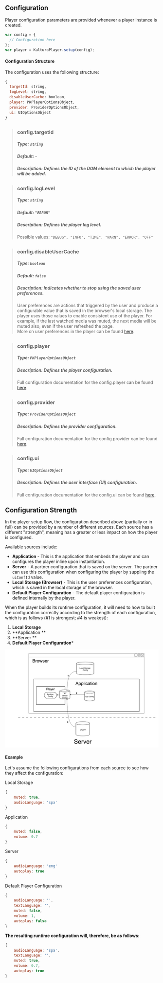 
## Configuration
Player configuration parameters are provided whenever a player instance is created.
```js
var config = {
  // Configuration here
};
var player = KalturaPlayer.setup(config);
```

#### Configuration Structure  

The configuration uses the following structure:

```js
{
  targetId: string,
  logLevel: string,
  disableUserCache: boolean,
  player: PKPlayerOptionsObject,
  provider: ProviderOptionsObject,
  ui: UIOptionsObject
}
```
##
>### config.targetId
>##### Type: `string`
>##### Default: `-`
>##### Description: Defines the ID of the DOM element to which the player will be added.
##
>### config.logLevel
>##### Type: `string`
>##### Default: `"ERROR"`
>##### Description: Defines the player log level.
>Possible values: `"DEBUG", "INFO", "TIME", "WARN", "ERROR", "OFF"`
## 
>### config.disableUserCache
>##### Type: `boolean`
>##### Default: `false`
>##### Description: Indicates whether to stop using the saved user preferences.
>User preferences are actions that triggered by the user and produce a configurable value that is saved in the browser's local storage. The player uses those values to enable consistent use of the player. For example, if the last watched media was muted, the next media will be muted also, even if the user refreshed the page.
<br>More on user preferences in the player can be found [here]().
## 
>### config.player
>##### Type: `PKPlayerOptionsObject`
>##### Description: Defines the player configuration.
>Full configuration documentation for the config.player can be found [here](). 
##
>### config.provider
>##### Type: `ProviderOptionsObject`
>##### Description: Defines the provider configuration.
>Full configuration documentation for the config.provider can be found [here](). 
##
>### config.ui
>##### Type: `UIOptionsObject`
>##### Description: Defines the user interface (UI) configuration.
>Full configuration documentation for the config.ui can be found [here](). 

## Configuration Strength
In the player setup flow, the configuration described above (partially or in full) can be provided by a number of different sources. Each source has a different "strength", meaning has a greater or less impact on how the player is configured.

Available sources include:

* **Application** - This is the application that embeds the player and can configures the player inline upon instantiation.
* **Server** - A partner configuration that is saved on the server. The partner can use this configuration when configuring the player by suppling the `uiConfId` value.
* **Local Storage (Browser)** - This is the user preferences configuration, which is saved in the local storage of the browser. 
* **Default Player Configuration** - The default player configuration is defined internally by the player. 

When the player builds its runtime configuration, it will need to how to built the configuration correctly according to the strength of each configuration, which is as follows (#1 is strongest; #4 is weakest):

1. **Local Storage**
2. **Application **
3. **Server **
4. **Default Player Configuration***

![configuration-strength](./images/configuration-strength.jpg)

#### Example
Let's assume the following configurations from each source to see how they affect the configuration:

Local Storage
```js
{
	muted: true,
	audioLanguage: 'spa'
}
```
Application
```js
{
	muted: false,
	volume: 0.7
}
```
Server
```js
{
	audioLanguage: 'eng'
	autoplay: true
}
```
Default Player Configuration
```js
{
	audioLanguage: '',
	textLanguage: '',
	muted: false,
	volume: 1,
	autoplay: false
}
```

**The resulting runtime configuration will, therefore, be as follows:**

```js
{
	audioLanguage: 'spa',
	textLanguage: '',
	muted: true,
	volume: 0.7,
	autoplay: true
}
```
